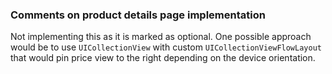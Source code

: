 ### Comments on product details page implementation

Not implementing this as it is marked as optional. One possible approach would be to use `UICollectionView` with custom `UICollectionViewFlowLayout` that would pin price view to the right depending on the device orientation. 
